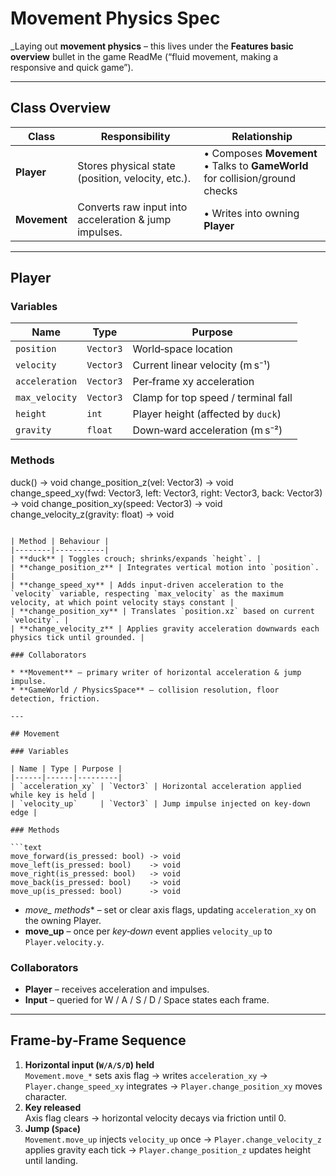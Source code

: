 # Movement Physics Spec

_Laying out **movement physics** – this lives under the **Features basic overview** bullet in the game ReadMe (“fluid movement, making a responsive and quick game”).  

---

## Class Overview

| Class | Responsibility | Relationship |
|-------|----------------|--------------|
| **Player**   | Stores physical state (position, velocity, etc.). | • Composes **Movement**<br>• Talks to **GameWorld** for collision/ground checks |
| **Movement** | Converts raw input into acceleration & jump impulses. | • Writes into owning **Player** |

---

## Player

### Variables

| Name | Type | Purpose |
|------|------|---------|
| `position`      | `Vector3` | World‑space location |
| `velocity`      | `Vector3` | Current linear velocity (m s⁻¹) |
| `acceleration`  | `Vector3` | Per‑frame xy acceleration |
| `max_velocity`  | `Vector3` | Clamp for top speed / terminal fall |
| `height`        | `int`     | Player height (affected by `duck`) |
| `gravity`       | `float`   | Down‑ward acceleration (m s⁻²) |

### Methods


duck()                                 -> void
change_position_z(vel: Vector3)        -> void
change_speed_xy(fwd: Vector3,
                left: Vector3,
                right: Vector3,
                back: Vector3)         -> void
change_position_xy(speed: Vector3)     -> void
change_velocity_z(gravity: float)      -> void
```

| Method | Behaviour |
|--------|-----------|
| **duck** | Toggles crouch; shrinks/expands `height`. |
| **change_position_z** | Integrates vertical motion into `position`. |
| **change_speed_xy** | Adds input‑driven acceleration to the `velocity` variable, respecting `max_velocity` as the maximum velocity, at which point velocity stays constant |
| **change_position_xy** | Translates `position.xz` based on current `velocity`. |
| **change_velocity_z** | Applies gravity acceleration downwards each physics tick until grounded. |

### Collaborators

* **Movement** – primary writer of horizontal acceleration & jump impulse.
* **GameWorld / PhysicsSpace** – collision resolution, floor detection, friction.

---

## Movement

### Variables

| Name | Type | Purpose |
|------|------|---------|
| `acceleration_xy` | `Vector3` | Horizontal acceleration applied while key is held |
| `velocity_up`     | `Vector3` | Jump impulse injected on key‑down edge |

### Methods

```text
move_forward(is_pressed: bool) -> void
move_left(is_pressed: bool)    -> void
move_right(is_pressed: bool)   -> void
move_back(is_pressed: bool)    -> void
move_up(is_pressed: bool)      -> void
```

* **move_* methods** – set or clear axis flags, updating `acceleration_xy` on the owning Player.
* **move_up** – once per *key‑down* event applies `velocity_up` to `Player.velocity.y`.

### Collaborators

* **Player** – receives acceleration and impulses.
* **Input** – queried for W / A / S / D / Space states each frame.

---

## Frame‑by‑Frame Sequence

1. **Horizontal input (`W/A/S/D`) held**  
   `Movement.move_*` sets axis flag → writes `acceleration_xy` → `Player.change_speed_xy` integrates → `Player.change_position_xy` moves character.
2. **Key released**  
   Axis flag clears → horizontal velocity decays via friction until 0.
3. **Jump (`Space`)**  
   `Movement.move_up` injects `velocity_up` once → `Player.change_velocity_z` applies gravity each tick → `Player.change_position_z` updates height until landing.


